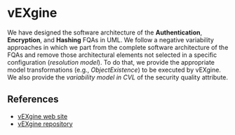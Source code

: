 # vEXgine
We have designed the software architecture of the **Authentication**, **Encryption**, and **Hashing** FQAs in UML.
We follow a negative variability approaches in which we part from the complete software architecture of the FQAs and remove those architectural elements not selected in a specific configuration (*resolution model*).
To do that, we provide the appropriate model transformations (e.g., *ObjectExistence*) to be executed by vEXgine.
We also provide the *variability model in CVL* of the security quality attribute.

## References
* [vEXgine web site](http://caosd.lcc.uma.es/vexgine/)  
* [vEXgine repository](https://github.com/jmhorcas/vEXgine)
